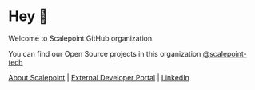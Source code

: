 # Hey 👋

Welcome to Scalepoint GitHub organization.

You can find our Open Source projects in this organization [@scalepoint-tech](https://github.com/scalepoint-tech)

[About Scalepoint](https://scalepoint.com/) | [External Developer Portal](https://dev.scalepoint.com) | [LinkedIn](https://www.linkedin.com/company/scalepoint)
